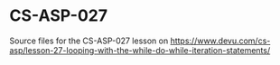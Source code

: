# CS-ASP-027
Source files for the CS-ASP-027 lesson on https://www.devu.com/cs-asp/lesson-27-looping-with-the-while-do-while-iteration-statements/
